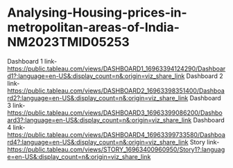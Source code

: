 # Analysing-Housing-prices-in-metropolitan-areas-of-India-NM2023TMID05253
Dashboard 1 link-https://public.tableau.com/views/DASHBOARD1_16963394124290/Dashboard1?:language=en-US&:display_count=n&:origin=viz_share_link
Dashboard 2 link-https://public.tableau.com/views/DASHBOARD2_16963398351400/Dashboard2?:language=en-US&:display_count=n&:origin=viz_share_link
Dashboard 3 link-https://public.tableau.com/views/DASHBOARD3_16963399086200/Dashboard3?:language=en-US&:display_count=n&:origin=viz_share_link
Dashboard 4 link-https://public.tableau.com/views/DASHBOARD4_16963399733580/Dashboard4?:language=en-US&:display_count=n&:origin=viz_share_link
Story link-https://public.tableau.com/views/STORY_16963400960950/Story1?:language=en-US&:display_count=n&:origin=viz_share_link
